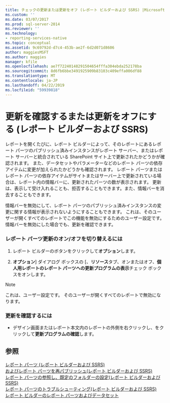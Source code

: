 ```yaml
---
title: チェックの更新または更新をオフ (レポート ビルダーおよび SSRS) |Microsoft Docs
ms.custom: ''
ms.date: 03/07/2017
ms.prod: sql-server-2014
ms.reviewer: ''
ms.technology:
- reporting-services-native
ms.topic: conceptual
ms.assetid: 9c69792d-d7c4-453b-ae2f-6d2d071d8606
author: maggiesMSFT
ms.author: maggies
manager: kfile
ms.openlocfilehash: ae7f72240148291504654fffa304ebda252178ba
ms.sourcegitcommit: 8d6fb6bbe3491925909b83103c409effa006df88
ms.translationtype: MT
ms.contentlocale: ja-JP
ms.lasthandoff: 04/22/2019
ms.locfileid: "59939818"
---
```

# <a name="check-for-updates-or-turn-updates-off-report-builder-and-ssrs"></a>更新を確認するまたは更新をオフにする (レポート ビルダーおよび SSRS)
  レポートを開くたびに、レポート ビルダーによって、そのレポートにあるレポート パーツのパブリッシュ済みインスタンスがレポート サーバー、またはレポート サーバーと統合されている SharePoint サイト上で更新されたかどうかが確認されます。 また、データセットやパラメーターなどのレポート パーツの依存アイテムに変更が加えられたかどうかも確認されます。 レポート パーツまたはレポート パーツの依存アイテムがサイトまたはサーバー上で更新されている場合は、レポート内の情報バーに、更新されたパーツの数が表示されます。 更新は、表示して受け入れることも、拒否することもできます。また、情報バーを消去することもできます。  
  
 情報バーを無効にして、レポート パーツのパブリッシュ済みインスタンスの変更に関する情報が表示されないようにすることもできます。 これは、そのユーザーが開くすべてのレポートでこの機能を無効にするためのユーザー設定です。 情報バーを無効にした場合でも、更新を確認できます。  
  
### <a name="to-turn-on-and-off-report-part-updates"></a>レポート パーツ更新のオン/オフを切り替えるには  
  
1.  レポート ビルダーのボタンをクリックして**オプション**します。  
  
2.  **オプション**] ダイアログ ボックスの [、**リソース**タブ、オンまたはオフ、**個人用レポートのレポート パーツへの更新プログラムの表示**チェック ボックスをオンします。  
  
> [!NOTE]  
>  これは、ユーザー設定です。 そのユーザーが開くすべてのレポートで無効になります。  
  
### <a name="to-check-for-updates"></a>更新を確認するには  
  
-   デザイン画面またはレポート本文内のレポートの外側を右クリックし、をクリックして**更新プログラムの確認**します。  
  
## <a name="see-also"></a>参照  
 [レポート パーツ &#40;レポート ビルダーおよび SSRS&#41;](report-parts-report-builder-and-ssrs.md)   
 [およびレポート パーツを再パブリッシュ&#40;レポート ビルダーおよび SSRS&#41;](report-design/publish-and-republish-report-parts-report-builder-and-ssrs.md)   
 [レポート パーツの参照し、既定のフォルダーの設定&#40;レポート ビルダーおよび SSRS&#41;](report-design/browse-for-report-parts-and-set-a-default-folder-report-builder-and-ssrs.md)   
 [レポート パーツのトラブルシューティング&#40;レポート ビルダーおよび SSRS&#41;](../../2014/reporting-services/troubleshoot-report-parts-report-builder-and-ssrs.md)   
 [レポート ビルダーのレポート パーツおよびデータセット](report-data/report-parts-and-datasets-in-report-builder.md)  
  
  

